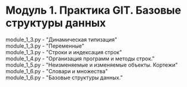 # Модуль 1. Практика GIT. Базовые структуры данных

module_1_3.py - "Динамическая типизация"  
module_1_3.py - "Переменные"  
module_1_3.py - "Строки и индексация строк"  
module_1_4.py - "Организация программ и методы строк."  
module_1_5.py - "Неизменяемые и изменяемые объекты. Кортежи"  
module_1_6.py - "Словари и множества"  
module_1_6.py - "Базовые структуры данных."  
